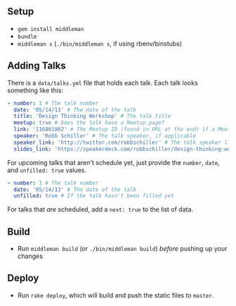 ## Setup

- `gem install middleman`
- `bundle`
- `middleman s` (`./bin/middleman s`, if using rbenv/binstubs)

## Adding Talks

There is a `data/talks.yml` file that holds each talk. Each talk looks something like this:

```yaml
- number: 1 # The talk number
  date: '05/14/13' # The date of the talk
  title: 'Design Thinking Workshop' # The talk title
  meetup: true # Does the talk have a Meetup page?
  link: '116801002' # The Meetup ID (found in URL at the end) if a Meetup page, otherwise general link
  speaker: 'Robb Schiller' # The talk speaker, if applicable
  speaker_link: 'http://twitter.com/robbschiller' # The talk speaker link (Twitter), if applicable
  slides_link: 'https://speakerdeck.com/robbschiller/design-thinking-workshop-design-orlando-may-2013' # The talk slide link, if applicable
```

For upcoming talks that aren't schedule yet, just provide the `number`, `date`, and `unfilled: true` values.

```yaml
- number: 1 # The talk number
  date: '05/14/13' # The date of the talk
  unfilled: true # If the talk hasn't been filled yet
```

For talks that *are* scheduled, add a `next: true` to the list of data.

## Build

- Run `middleman build` (or `./bin/middleman build`) *before* pushing up your changes

## Deploy

- Run `rake deploy`, which will build and push the static files to `master`.
